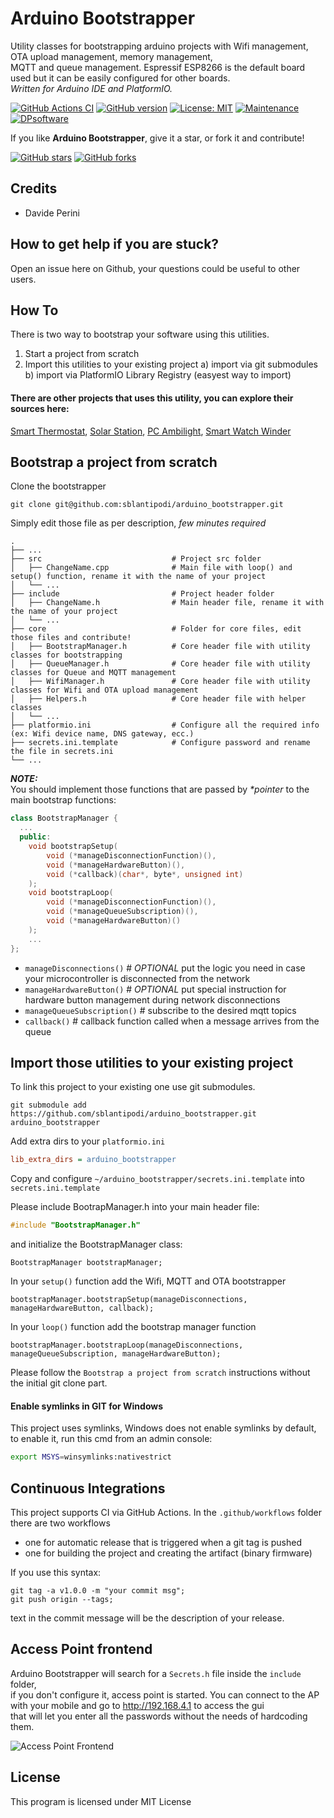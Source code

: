 # Arduino Bootstrapper

Utility classes for bootstrapping arduino projects with Wifi management, OTA upload management, memory management,   
MQTT and queue management. Espressif ESP8266 is the default board used but it can be easily configured for other boards.  
_Written for Arduino IDE and PlatformIO._

[![GitHub Actions CI](https://github.com/sblantipodi/arduino_bootstrapper/workflows/GitHub%20Actions%20CI/badge.svg)](https://github.com/sblantipodi/arduino_bootstrapper/actions)
[![GitHub version](https://img.shields.io/github/v/release/sblantipodi/arduino_bootstrapper.svg)](https://github.com/sblantipodi/arduino_bootstrapper/releases)
[![License: MIT](https://img.shields.io/badge/License-MIT-yellow.svg)](https://opensource.org/licenses/MIT)
[![Maintenance](https://img.shields.io/badge/Maintained%3F-yes-green.svg)](https://GitHub.com/sblantipodi/arduino_bootstrapper/graphs/commit-activity)
[![DPsoftware](https://img.shields.io/static/v1?label=DP&message=Software&color=orange)](https://www.dpsoftware.org)

If you like **Arduino Bootstrapper**, give it a star, or fork it and contribute!

[![GitHub stars](https://img.shields.io/github/stars/sblantipodi/arduino_bootstrapper.svg?style=social&label=Star)](https://github.com/sblantipodi/arduino_bootstrapper/stargazers)
[![GitHub forks](https://img.shields.io/github/forks/sblantipodi/arduino_bootstrapper.svg?style=social&label=Fork)](https://github.com/sblantipodi/arduino_bootstrapper/network)

## Credits
- Davide Perini

## How to get help if you are stuck?
Open an issue here on Github, your questions could be useful to other users.

## How To
There is two way to bootstrap your software using this utilities.
1) Start a project from scratch
2) Import this utilities to your existing project
    a) import via git submodules
    b) import via PlatformIO Library Registry (easyest way to import)

#### There are other projects that uses this utility, you can explore their sources here:  
[Smart Thermostat](https://github.com/sblantipodi/smart_thermostat), [Solar Station](https://github.com/sblantipodi/solar_station), [PC Ambilight](https://github.com/sblantipodi/pc_ambilight), [Smart Watch Winder](https://github.com/sblantipodi/smart_watch_winder)  


## Bootstrap a project from scratch
Clone the bootstrapper
```
git clone git@github.com:sblantipodi/arduino_bootstrapper.git
```
Simply edit those file as per description, _few minutes required_

    .
    ├── ...
    ├── src                             # Project src folder
    │   ├── ChangeName.cpp              # Main file with loop() and setup() function, rename it with the name of your project
    │   └── ...   
    ├── include                         # Project header folder
    │   ├── ChangeName.h                # Main header file, rename it with the name of your project
    │   └── ...       
    ├── core                            # Folder for core files, edit those files and contribute!
    │   ├── BootstrapManager.h          # Core header file with utility classes for bootstrapping
    │   ├── QueueManager.h              # Core header file with utility classes for Queue and MQTT management
    │   ├── WifiManager.h               # Core header file with utility classes for Wifi and OTA upload management
    │   ├── Helpers.h                   # Core header file with helper classes 
    │   └── ...       
    ├── platformio.ini                  # Configure all the required info (ex: Wifi device name, DNS gateway, ecc.)
    ├── secrets.ini.template            # Configure password and rename the file in secrets.ini 
    └── ...
    
***NOTE:***  
You should implement those functions that are passed by _*pointer_ to the main bootstrap functions:   
```c++
class BootstrapManager {
  ...
  public:
    void bootstrapSetup(
        void (*manageDisconnectionFunction)(), 
        void (*manageHardwareButton)(), 
        void (*callback)(char*, byte*, unsigned int)
    );
    void bootstrapLoop(
        void (*manageDisconnectionFunction)(), 
        void (*manageQueueSubscription)(), 
        void (*manageHardwareButton)()
    );  
    ...
};
```  

- `manageDisconnections()`           # _OPTIONAL_ put the logic you need in case your microcontroller is disconnected from the network
- `manageHardwareButton()`           # _OPTIONAL_ put special instruction for hardware button management during network disconnections
- `manageQueueSubscription()`        # subscribe to the desired mqtt topics
- `callback()`                       # callback function called when a message arrives from the queue
    
## Import those utilities to your existing project 
To link this project to your existing one use git submodules.  
```
git submodule add https://github.com/sblantipodi/arduino_bootstrapper.git arduino_bootstrapper
```
Add extra dirs to your `platformio.ini`
```ini
lib_extra_dirs = arduino_bootstrapper
```
Copy and configure `~/arduino_bootstrapper/secrets.ini.template` into `secrets.ini.template` 
  
Please include BootrapManager.h into your main header file:
```c++
#include "BootstrapManager.h"
```
and initialize the BootstrapManager class:
```
BootstrapManager bootstrapManager;
```

In your `setup()` function add the Wifi, MQTT and OTA bootstrapper
```
bootstrapManager.bootstrapSetup(manageDisconnections, manageHardwareButton, callback);
```

In your `loop()` function add the bootstrap manager function
```
bootstrapManager.bootstrapLoop(manageDisconnections, manageQueueSubscription, manageHardwareButton);
```

Please follow the `Bootstrap a project from scratch` instructions without the initial git clone part.

#### Enable symlinks in GIT for Windows
This project uses symlinks, Windows does not enable symlinks by default, to enable it, run this cmd from an admin console:
```bash
export MSYS=winsymlinks:nativestrict
```

## Continuous Integrations
This project supports CI via GitHub Actions.
In the `.github/workflows` folder there are two workflows
 - one for automatic release that is triggered when a git tag is pushed
 - one for building the project and creating the artifact (binary firmware)  
 
If you use this syntax:
```
git tag -a v1.0.0 -m "your commit msg";
git push origin --tags;
```
text in the commit message will be the description of your release.

## Access Point frontend 
Arduino Bootstrapper will search for a `Secrets.h` file inside the `include` folder,  
if you don't configure it, access point is started. You can connect to the AP with your mobile and go to http://192.168.4.1 to access the gui  
that will let you enter all the passwords without the needs of hardcoding them.
 
![Access Point Frontend](https://raw.githubusercontent.com/sblantipodi/arduino_bootstrapper/master/data/img/arduinobootstrapper.png)

## License
This program is licensed under MIT License
